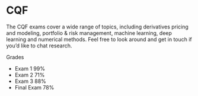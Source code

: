 # CQF
The CQF exams cover a wide range of topics, including derivatives pricing and modeling, portfolio & risk management, machine learning, deep learning and numerical methods. Feel free to look around and get in touch if you’d like to chat research.

Grades
- Exam 1      99%
- Exam 2      71%
- Exam 3      88%
- Final Exam  78%

